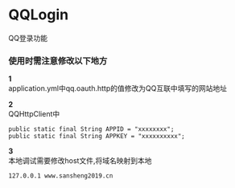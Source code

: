 # QQLogin
QQ登录功能

### 使用时需注意修改以下地方
**1**\
application.yml中qq.oauth.http的值修改为QQ互联中填写的网站地址

**2**\
QQHttpClient中

    public static final String APPID = "xxxxxxxx";
    public static final String APPKEY = "xxxxxxxxxx";
    
**3**\
本地调试需要修改host文件,将域名映射到本地

```
127.0.0.1 www.sansheng2019.cn
